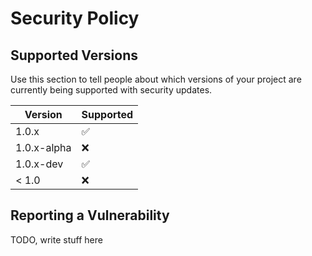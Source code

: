 # Security Policy

## Supported Versions

Use this section to tell people about which versions of your project are
currently being supported with security updates.

| Version | Supported          |
| ------- | ------------------ |
| 1.0.x   | :white_check_mark: |
| 1.0.x-alpha   | :x:                |
| 1.0.x-dev   | :white_check_mark: |
| < 1.0   | :x:                |

## Reporting a Vulnerability

TODO, write stuff here
